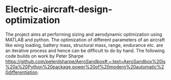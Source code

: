# Electric-aircraft-design-optimization
The project aims at performing sizing and aerodynamic optimization using MATLAB and python. The optimization of different parameters of an aircraft like wing loading, battery mass, structural mass, range, endurance etc. are an iterative process and hence can be difficult to do by hand. The following code builds on work by Peter  Sharpe https://github.com/peterdsharpe/AeroSandbox#:~:text=AeroSandbox%20is%20a%20Python%20package,power%20of%20modern%20automatic%20differentiation.    
